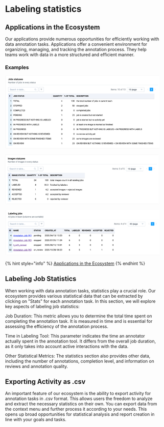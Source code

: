 
# Labeling statistics

 ## Applications in the Ecosystem

Our applications provide numerous opportunities for efficiently working with data annotation tasks. Applications offer a convenient environment for organizing, managing, and tracking the annotation process. They help teams work with data in a more structured and efficient manner.


### Examples
![](Labeling-Statistics1.png)

![](Labeling-Statistics2.png)

![](Labeling-Statistics3.png)

{% hint style="info" %}
[Applications in the Ecosystem](https://app.supervisely.com/ecosystem/collaboration)
{% endhint %}

## Labeling Job Statistics

When working with data annotation tasks, statistics play a crucial role. Our ecosystem provides various statistical data that can be extracted by clicking on "Stats" for each annotation task. In this section, we will explore key aspects of labeling job statistics:

Job Duration: This metric allows you to determine the total time spent on completing the annotation task. It is measured in time and is essential for assessing the efficiency of the annotation process.

Time in Labeling Tool: This parameter indicates the time an annotator actually spent in the annotation tool. It differs from the overall job duration, as it only takes into account active interactions with the data.

Other Statistical Metrics: The statistics section also provides other data, including the number of annotations, completion level, and information on reviews and annotation quality.

## Exporting Activity as .csv

An important feature of our ecosystem is the ability to export activity for annotation tasks in .csv format. This allows users the freedom to analyze and extract the necessary statistics on their own. You can export data from the context menu and further process it according to your needs. This opens up broad opportunities for statistical analysis and report creation in line with your goals and tasks.


